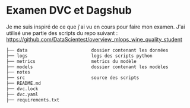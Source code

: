 # Examen DVC et Dagshub

Je me suis inspiré de ce que j'ai vu en cours pour faire mon examen. 
J'ai utilisé une partie des scripts du repo suivant :
https://github.com/DataScientest/overview_mlops_wine_quality_student


```txt       
├── data                        dossier contenant les données
├── logs                        logs des scripts python
├── metrics                     metrics du modèle
├── models                      dossier contenant les modèles
├── notes
├── src                         source des scripts
├── README.md
├── dvc.lock
├── dvc.yaml
├── requirements.txt
```